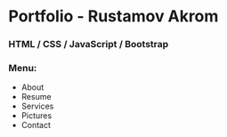 ﻿# Portfolio - Rustamov Akrom
### HTML / CSS / JavaScript / Bootstrap

### Menu:
 + About
 + Resume
 + Services
 + Pictures
 + Contact